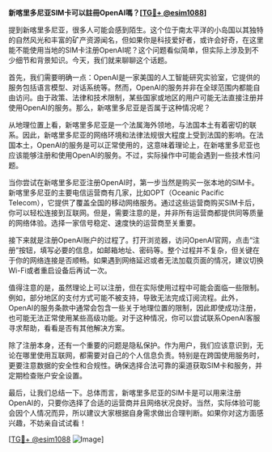 **新喀里多尼亚SIM卡可以註冊OpenAI嗎？[[TG💪+ @esim1088](https://t.me/s/esim1088)]**

提到新喀里多尼亚，很多人可能会感到陌生。这个位于南太平洋的小岛国以其独特的自然风光和丰富的矿产资源闻名，但如果你是科技爱好者，或许会好奇，在这里能不能使用当地的SIM卡注册OpenAI呢？这个问题看似简单，但实际上涉及到不少细节和背景知识。今天，我们就来聊聊这个话题。

首先，我们需要明确一点：OpenAI是一家美国的人工智能研究实验室，它提供的服务包括语言模型、对话系统等。然而，OpenAI的服务并非在全球范围内都能自由访问。由于政策、法律和技术限制，某些国家或地区的用户可能无法直接注册并使用OpenAI的服务。那么，新喀里多尼亚是否属于这种情况呢？

从地理位置上看，新喀里多尼亚是一个法属海外领地，与法国本土有着密切的联系。因此，新喀里多尼亚的网络环境和法律法规很大程度上受到法国的影响。在法国本土，OpenAI的服务是可以正常使用的，这意味着理论上，在新喀里多尼亚也应该能够注册和使用OpenAI的服务。不过，实际操作中可能会遇到一些技术性问题。

当你尝试在新喀里多尼亚注册OpenAI时，第一步当然是购买一张本地的SIM卡。新喀里多尼亚的主要电信运营商有几家，比如OPT（Oceanic Pacific Telecom），它提供了覆盖全国的移动网络服务。通过这些运营商购买SIM卡后，你可以轻松连接到互联网。但是，需要注意的是，并非所有运营商都提供同等质量的网络体验。选择一家信号稳定、速度快的运营商至关重要。

接下来就是注册OpenAI账户的过程了。打开浏览器，访问OpenAI官网，点击“注册”按钮，填写必要的信息，如邮箱地址、密码等。整个过程并不复杂，但关键在于你的网络连接是否顺畅。如果遇到网络延迟或者无法加载页面的情况，建议切换Wi-Fi或者重启设备后再试一次。

值得注意的是，虽然理论上可以注册，但在实际使用过程中可能会面临一些限制。例如，部分地区的支付方式可能不被支持，导致无法完成订阅流程。此外，OpenAI的服务条款中通常会包含一些关于地理位置的限制，因此即使成功注册，也可能无法正常使用某些高级功能。对于这种情况，你可以尝试联系OpenAI客服寻求帮助，看看是否有其他解决方案。

除了注册本身，还有一个重要的问题是隐私保护。作为用户，我们应该意识到，无论在哪里使用互联网，都需要对自己的个人信息负责。特别是在跨国使用服务时，更要注意数据的安全性和合规性。确保选择合法可靠的渠道获取SIM卡和服务，并定期检查账户安全设置。

最后，让我们总结一下。总体而言，新喀里多尼亚的SIM卡是可以用来注册OpenAI的，只要你选择了合适的运营商并且网络状况良好。当然，实际体验可能会因个人情况而异，所以建议大家根据自身需求做出合理判断。如果你对这方面感兴趣，不妨亲自试试看！

[[TG💪+ @esim1088](https://t.me/s/esim1088) ![Image](https://i.postimg.cc/4NQfJmqS/Snipaste-2025-05-13-00-14-12.png)]